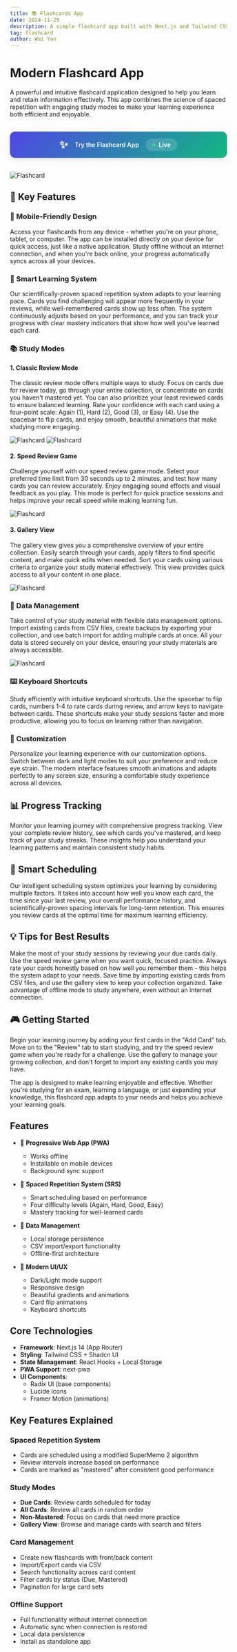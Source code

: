```yaml
---
title: 📚 Flashcards App
date: 2024-11-25
description: A simple flashcard app built with Next.js and Tailwind CSS. Great for learning and memorizing information in a fun and engaging way.
tag: flashcard
author: Wai Yan
---
```


# Modern Flashcard App

A powerful and intuitive flashcard application designed to help you learn and retain information effectively. This app combines the science of spaced repetition with engaging study modes to make your learning experience both efficient and enjoyable.

<div style="background: linear-gradient(135deg, #4F46E5 0%, #10B981 100%); padding: 1rem; border-radius: 12px; margin: 2rem 0; text-align: center; box-shadow: 0 4px 12px rgba(0, 0, 0, 0.1); transition: transform 0.2s ease;">
  <a href="https://flashcards.waiyanmt.com" style="color: white; text-decoration: none; font-weight: 600; display: flex; align-items: center; justify-content: center; gap: 1rem;">
    <span style="font-size: 1.5rem;">✨</span>
    <span>Try the Flashcard App</span>
    <span style="background: rgba(255, 255, 255, 0.15); padding: 0.375rem 1rem; border-radius: 9999px; font-size: 0.875rem; display: flex; align-items: center; gap: 0.5rem;">
      <span style="width: 6px; height: 6px; background: #4ade80; border-radius: 50%; animation: pulse 1.5s ease-in-out infinite;"></span>
      Live
      <style jsx>{`
        @keyframes pulse {
          0% { opacity: 0.6; }
          50% { opacity: 1; }
          100% { opacity: 0.6; }
        }
      `}</style>
    </span>
  </a>
</div>

<Image
  src="/images/flashcard/flashcard-6.png"
  alt="Flashcard"
  width={1125}
  height={750}
  priority
  className="next-image"
/>

## 🌟 Key Features

### 📱 Mobile-Friendly Design
Access your flashcards from any device - whether you're on your phone, tablet, or computer. The app can be installed directly on your device for quick access, just like a native application. Study offline without an internet connection, and when you're back online, your progress automatically syncs across all your devices.

### 🎯 Smart Learning System
Our scientifically-proven spaced repetition system adapts to your learning pace. Cards you find challenging will appear more frequently in your reviews, while well-remembered cards show up less often. The system continuously adjusts based on your performance, and you can track your progress with clear mastery indicators that show how well you've learned each card.

### 📚 Study Modes

#### 1. Classic Review Mode
The classic review mode offers multiple ways to study. Focus on cards due for review today, go through your entire collection, or concentrate on cards you haven't mastered yet. You can also prioritize your least reviewed cards to ensure balanced learning. Rate your confidence with each card using a four-point scale: Again (1), Hard (2), Good (3), or Easy (4). Use the spacebar to flip cards, and enjoy smooth, beautiful animations that make studying more engaging.

<Image
  src="/images/flashcard/flashcard-2.png"
  alt="Flashcard"
  width={1125}
  height={750}
  priority
  className="next-image"
/>
<Image
  src="/images/flashcard/flashcard-5.png"
  alt="Flashcard"
  width={1125}
  height={750}
  priority
  className="next-image"
/>

#### 2. Speed Review Game
Challenge yourself with our speed review game mode. Select your preferred time limit from 30 seconds up to 2 minutes, and test how many cards you can review accurately. Enjoy engaging sound effects and visual feedback as you play. This mode is perfect for quick practice sessions and helps improve your recall speed while making learning fun.

<Image
  src="/images/flashcard/flashcard-3.png"
  alt="Flashcard"
  width={1125}
  height={750}
  priority
  className="next-image"
/>

#### 3. Gallery View
The gallery view gives you a comprehensive overview of your entire collection. Easily search through your cards, apply filters to find specific content, and make quick edits when needed. Sort your cards using various criteria to organize your study material effectively. This view provides quick access to all your content in one place.

<Image
  src="/images/flashcard/flashcard-4.png"
  alt="Flashcard"
  width={1125}
  height={750}
  priority
  className="next-image"
/>

### 💾 Data Management
Take control of your study material with flexible data management options. Import existing cards from CSV files, create backups by exporting your collection, and use batch import for adding multiple cards at once. All your data is stored securely on your device, ensuring your study materials are always accessible.

<Image
  src="/images/flashcard/flashcard-1.png"
  alt="Flashcard"
  width={1125}
  height={750}
  priority
  className="next-image"
/>

### ⌨️ Keyboard Shortcuts
Study efficiently with intuitive keyboard shortcuts. Use the spacebar to flip cards, numbers 1-4 to rate cards during review, and arrow keys to navigate between cards. These shortcuts make your study sessions faster and more productive, allowing you to focus on learning rather than navigation.

### 🎨 Customization
Personalize your learning experience with our customization options. Switch between dark and light modes to suit your preference and reduce eye strain. The modern interface features smooth animations and adapts perfectly to any screen size, ensuring a comfortable study experience across all devices.

## 📊 Progress Tracking
Monitor your learning journey with comprehensive progress tracking. View your complete review history, see which cards you've mastered, and keep track of your study streaks. These insights help you understand your learning patterns and maintain consistent study habits.

## 🔄 Smart Scheduling
Our intelligent scheduling system optimizes your learning by considering multiple factors. It takes into account how well you know each card, the time since your last review, your overall performance history, and scientifically-proven spacing intervals for long-term retention. This ensures you review cards at the optimal time for maximum learning efficiency.

## 💡 Tips for Best Results
Make the most of your study sessions by reviewing your due cards daily. Use the speed review game when you want quick, focused practice. Always rate your cards honestly based on how well you remember them - this helps the system adapt to your needs. Save time by importing existing cards from CSV files, and use the gallery view to keep your collection organized. Take advantage of offline mode to study anywhere, even without an internet connection.

## 🎮 Getting Started
Begin your learning journey by adding your first cards in the "Add Card" tab. Move on to the "Review" tab to start studying, and try the speed review game when you're ready for a challenge. Use the gallery to manage your growing collection, and don't forget to import any existing cards you may have.

The app is designed to make learning enjoyable and effective. Whether you're studying for an exam, learning a language, or just expanding your knowledge, this flashcard app adapts to your needs and helps you achieve your learning goals.

## Features

- 📱 **Progressive Web App (PWA)**
  - Works offline
  - Installable on mobile devices
  - Background sync support

- 🎯 **Spaced Repetition System (SRS)**
  - Smart scheduling based on performance
  - Four difficulty levels (Again, Hard, Good, Easy)
  - Mastery tracking for well-learned cards

- 💾 **Data Management**
  - Local storage persistence
  - CSV import/export functionality
  - Offline-first architecture

- 🎨 **Modern UI/UX**
  - Dark/Light mode support
  - Responsive design
  - Beautiful gradients and animations
  - Card flip animations
  - Keyboard shortcuts

## Core Technologies

- **Framework**: Next.js 14 (App Router)
- **Styling**: Tailwind CSS + Shadcn UI
- **State Management**: React Hooks + Local Storage
- **PWA Support**: next-pwa
- **UI Components**: 
  - Radix UI (base components)
  - Lucide Icons
  - Framer Motion (animations)

## Key Features Explained

### Spaced Repetition System
- Cards are scheduled using a modified SuperMemo 2 algorithm
- Review intervals increase based on performance
- Cards are marked as "mastered" after consistent good performance

### Study Modes
- **Due Cards**: Review cards scheduled for today
- **All Cards**: Review all cards in random order
- **Non-Mastered**: Focus on cards that need more practice
- **Gallery View**: Browse and manage cards with search and filters

### Card Management
- Create new flashcards with front/back content
- Import/Export cards via CSV
- Search functionality across card content
- Filter cards by status (Due, Mastered)
- Pagination for large card sets

### Offline Support
- Full functionality without internet connection
- Automatic sync when connection is restored
- Local data persistence
- Install as standalone app
